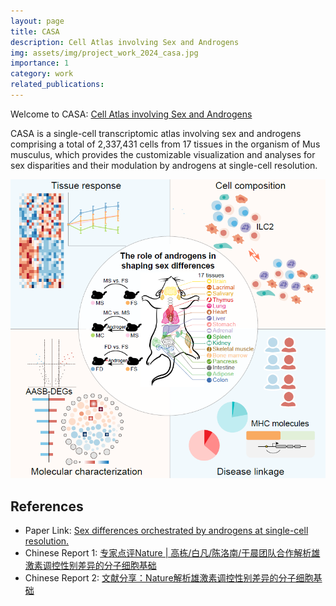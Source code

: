 ```yaml
---
layout: page
title: CASA
description: Cell Atlas involving Sex and Androgens
img: assets/img/project_work_2024_casa.jpg
importance: 1
category: work
related_publications:
---
```


Welcome to CASA: <a href="https://casadbtools.com/" target="_blank">Cell Atlas involving Sex and Androgens</a>

CASA is a single-cell transcriptomic atlas involving sex and androgens comprising a total of 2,337,431 cells from 17 tissues in the organism of Mus musculus, which provides the customizable visualization and analyses for sex disparities and their modulation by androgens at single-cell resolution.

![alt text](assets/img/publication_preview/about_CASA.png)

## References
- Paper Link: [Sex differences orchestrated by androgens at single-cell resolution.](https://doi.org/10.1038/s41586-024-07291-6)
- Chinese Report 1: [专家点评Nature | 高栋/白凡/陈洛南/于晨团队合作解析雄激素调控性别差异的分子细胞基础](https://mp.weixin.qq.com/s/N6kJ_hY7hZvgzXUfZ2oIDw)
- Chinese Report 2: [文献分享：Nature解析雄激素调控性别差异的分子细胞基础](https://mp.weixin.qq.com/s/t0aWjFY9veDMwAgMLEWPmA)